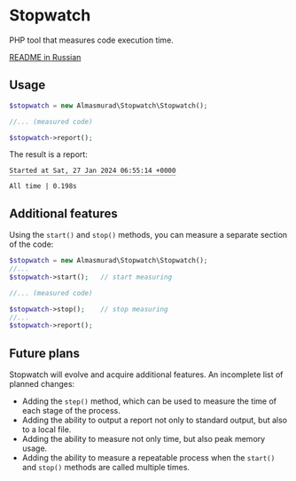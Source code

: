 # Stopwatch

PHP tool that measures code execution time.

[README in Russian](docs/ru/README.md)

## Usage

```php
$stopwatch = new Almasmurad\Stopwatch\Stopwatch();

//... (measured code)

$stopwatch->report();
```

The result is a report:

```
Started at Sat, 27 Jan 2024 06:55:14 +0000
‾‾‾‾‾‾‾‾‾‾‾‾‾‾‾‾‾‾‾‾‾‾‾‾‾‾‾‾‾‾‾‾‾‾‾‾‾‾‾‾‾‾
All time | 0.198s
```

## Additional features

Using the `start()` and `stop()` methods, you can measure a separate section of the code:

```php
$stopwatch = new Almasmurad\Stopwatch\Stopwatch();
//... 
$stopwatch->start();   // start measuring

//... (measured code)

$stopwatch->stop();    // stop measuring
//... 
$stopwatch->report();
```


## Future plans

Stopwatch will evolve and acquire additional features. An incomplete list of planned changes:
- Adding the `step()` method, which can be used to measure the time of each stage of the process.
- Adding the ability to output a report not only to standard output, but also to a local file.
- Adding the ability to measure not only time, but also peak memory usage.
- Adding the ability to measure a repeatable process when the `start()` and `stop()` methods are called multiple times.
